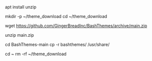 apt install unzip

mkdir -p ~/theme_download
cd ~/theme_download

wget https://github.com/GingerBreadInc/BashThemes/archive/main.zip

unzip main.zip

cd BashThemes-main
cp -r bashthemes/ /usr/share/

cd ~
rm -rf ~/theme_download
